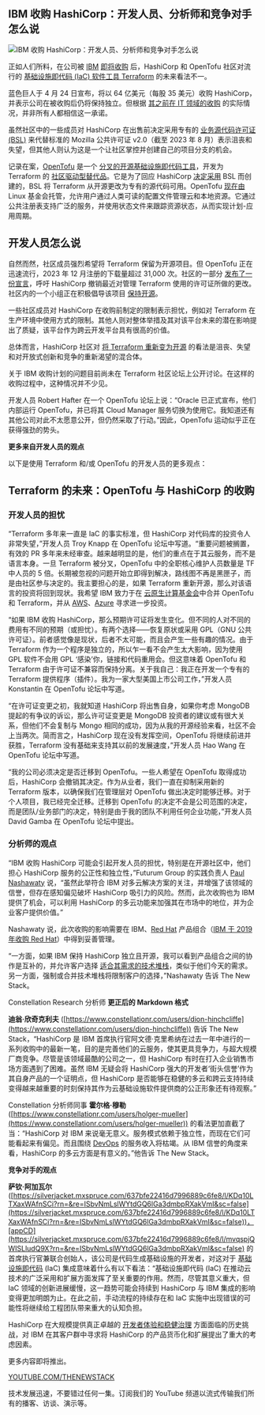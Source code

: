 ## IBM 收购 HashiCorp：开发人员、分析师和竞争对手怎么说

![IBM 收购 HashiCorp：开发人员、分析师和竞争对手怎么说](https://cdn.thenewstack.io/media/2024/04/967925a7-hashicorp-ibm.jpg)

正如人们所料，在公司被 [IBM](https://www.ibm.com/cloud?utm_content=inline+mention) [即将收购](https://thenewstack.io/ibm-purchases-hashicorp-for-multicloud-it-automation/) 后，HashiCorp 和 OpenTofu 社区对流行的 [基础设施即代码 (IaC) 软件工具 Terraform](https://thenewstack.io/how-to-manage-cloud-services-with-terraform/) 的未来看法不一。

蓝色巨人于 4 月 24 日宣布，将以 64 亿美元（每股 35 美元）收购 HashiCorp，并表示公司在被收购后仍将保持独立。但根据 [其之前在 IT 领域的收购](https://thenewstack.io/red-hat-ibm-acquisition-clash-of-cultures-or-best-of-both-worlds/) 的实际情况，并非所有人都相信这一承诺。

虽然社区中的一些成员对 HashiCorp 在出售前决定采用专有的 [业务源代码许可证 (BSL)](https://thenewstack.io/a-guide-to-leveraging-open-source-licensing/) 来代替标准的 Mozilla 公共许可证 v2.0（截至 2023 年 8 月）表示沮丧和失望，但其他人则认为这是一个让社区掌控并创建自己的项目分支的机会。

记录在案，[OpenTofu](https://opentofu.org/) 是一个 [分叉的开源基础设施即代码工具](https://thenewstack.io/opentofu-1-6-general-availability-open-source-infrastructure-as-code/)，开发为 Terraform 的 [社区驱动型替代品](https://thenewstack.io/opentofu-project-denies-hashicorps-allegations-of-code-theft/)。它是为了回应 HashiCorp [决定采用](https://thenewstack.io/open-source-in-numbers-the-terraform-license-change-impact-on-contribution/) BSL 而创建的，BSL 将 Terraform 从开源更改为专有的源代码可用。OpenTofu [现在由](https://thenewstack.io/linux-foundation-joins-opentf-to-fork-for-terraform-into-opentofu/) Linux 基金会托管，允许用户通过人类可读的配置文件管理云和本地资源。它通过公共注册表支持广泛的服务，并使用状态文件来跟踪资源状态，从而实现计划-应用周期。

## 开发人员怎么说

自然而然，社区成员强烈希望将 Terraform 保留为开源项目。但 OpenTofu 正在迅速流行，2023 年 12 月注册的下载量超过 31,000 次。社区的一部分 [发布了一份宣言](https://devops.com/rebellion-against-changes-to-open-source-terraform-license-mounts/)，呼吁 HashiCorp 撤销最近对管理 Terraform 使用的许可证所做的更改。社区内的一个小组正在积极倡导该项目 [保持开源](https://thenewstack.io/new-research-shows-secure-usage-of-open-source-remains-problematic/)。

一些社区成员对 HashiCorp 在收购前制定的限制表示担忧，例如对 Terraform 在生产环境中使用方式的限制。其他人则对整体举措及其对该平台未来的潜在影响提出了质疑，该平台作为跨云开发平台具有很高的价值。

总体而言，HashiCorp 社区对 [将 Terraform 重新变为开源](https://thenewstack.io/is-community-backed-open-source-software-worth-the-risk/) 的看法是沮丧、失望和对开放式创新和竞争的重新渴望的混合体。

关于 IBM 收购计划的问题目前尚未在 Terraform 社区论坛上公开讨论。在这样的收购过程中，这种情况并不少见。

开发人员 Robert Hafter 在一个 OpenTofu 论坛上说：“Oracle 已正式宣布，他们内部运行 OpenTofu，并已将其 Cloud Manager 服务切换为使用它。我知道还有其他公司对此不太愿意公开，但仍然采取了行动。”因此，OpenTofu 运动似乎正在获得强劲的势头。

**更多来自开发人员的观点**

以下是使用 Terraform 和/或 OpenTofu 的开发人员的更多观点：
## Terraform 的未来：OpenTofu 与 HashiCorp 的收购

### 开发人员的担忧

“Terraform 多年来一直是 IaC 的事实标准，但 HashiCorp 对代码库的投资令人非常失望，”开发人员 Troy Knapp 在 OpenTofu 论坛中写道。“重要问题被搁置，有效的 PR 多年来未经审查。越来越明显的是，他们的重点在于其云服务，而不是语言本身。一旦 Terraform 被分叉，OpenTofu 中的全职核心维护人员数量是 TF 中人员的 5 倍。长期被忽视的问题开始立即得到解决，路线图不再是黑匣子，而是由社区参与决定的。我主要担心的是，如果 Terraform 重新开源，那么对该语言的投资将回到现状。我希望 IBM 致力于在 [云原生计算基金会](https://cncf.io/?utm_content=inline+mention)中合并 OpenTofu 和 Terraform，并从 [AWS](https://aws.amazon.com/?utm_content=inline+mention)、[Azure](https://news.microsoft.com/?utm_content=inline+mention) 寻求进一步投资。

“如果 IBM 收购 HashiCorp，那么预期许可证将发生变化。但不同的人对不同的费用有不同的预期（或担忧）。有两个选择——恢复原状或采用 GPL（GNU 公共许可证）。前者感觉像是现状，后者不太可能，而且会产生一些有趣的情况。由于 Terraform 作为一个程序是独立的，所以乍一看不会产生太大影响，因为使用 GPL 软件不会用 GPL ‘感染’你，链接和代码重用会。但这意味着 OpenTofu 和 Terraform 由于许可证不兼容而保持分离。关于我自己：我正在开发一个专有的 Terraform 提供程序（插件）。我为一家大型美国上市公司工作，”开发人员 Konstantin 在 OpenTofu 论坛中写道。

“在许可证变更之初，我就知道 HashiCorp 将出售自身，如果你考虑 MongoDB 提起的有争议的诉讼，那么许可证变更是 MongoDB 投资者的建议或有很大关系，但他们不会复制与 Mongo 相同的成功，因为从我的开源经验来看，社区不会上当两次。简而言之，HashiCorp 现在没有发挥空间，OpenTofu 将继续前进并获胜，Terraform 没有基础来支持其以前的发展速度，”开发人员 Hao Wang 在 OpenTofu 论坛中写道。

“我的公司必须决定是否迁移到 OpenTofu。一些人希望在 OpenTofu 取得成功后，HashiCorp 会撤销其决定。作为从业者，我们一直在抑制采用新的 Terraform 版本，以确保我们在管理层对 OpenTofu 做出决定时能够迁移。对于个人项目，我已经完全迁移。迁移到 OpenTofu 的决定不会是公司范围的决定，而是团队/业务部门的决定，特别是由于我的团队不利用任何企业功能，”开发人员 David Gamba 在 OpenTofu 论坛中提出。

### 分析师的观点

“IBM 收购 HashiCorp 可能会引起开发人员的担忧，特别是在开源社区中，他们担心 HashiCorp 服务的公正性和独立性，”Futurum Group 的实践负责人 [Paul Nashawaty](https://futurumgroup.com/analyst/paul-nashawaty/) 说，“虽然此举符合 IBM 对多云解决方案的关注，并增强了该领域的信誉，但存在感知偏见破坏 HashiCorp 吸引力的风险。然而，此次收购也为 IBM 提供了机会，可以利用 HashiCorp 的多云功能来加强其在市场中的地位，并为企业客户提供价值。”

Nashawaty 说，此次收购的影响需要在 IBM、[Red Hat](https://www.openshift.com/try?utm_content=inline+mention) 产品组合（[IBM 于 2019 年收购 Red Hat](https://thenewstack.io/turning-blue-ibm-to-acquire-red-hat/)）中得到妥善管理。

“一方面，如果 IBM 保持 HashiCorp 独立且开源，我可以看到产品组合之间的协作是互补的，并允许客户选择 [适合其需求的技术堆栈](https://thenewstack.io/why-cloud-databases-need-to-be-in-your-tech-stack/)，类似于他们今天的需求。另一方面，强制或合并技术堆栈将限制客户的选择，”Nashawaty 告诉 The New Stack。

Constellation Research 分析师
**更正后的 Markdown 格式**

**迪翁·欣奇克利夫** ([https://www.constellationr.com/users/dion-hinchcliffe](https://www.constellationr.com/users/dion-hinchcliffe)) 告诉 The New Stack，“HashiCorp 是 IBM 首席执行官阿文德·克里希纳在过去一年中进行的一系列收购中的最新一笔，目的是完善他们的云服务，使其更具竞争力，与超大规模厂商竞争。尽管是该领域最酷的公司之一，但 HashiCorp 有时在打入企业销售市场方面遇到了困难。虽然 IBM 无疑会将 HashiCorp 强大的开发者‘街头信誉’作为其自身产品的一个证明点，但 HashiCorp 是否能够在稳健的多云和跨云支持持续变得越来越重要的时刻保持其作为云基础设施软件提供商的公正形象还有待观察。”

Constellation 分析师同事 **霍尔格·穆勒** ([https://www.constellationr.com/users/holger-mueller](https://www.constellationr.com/users/holger-mueller)) 的看法更加直截了当：“HashiCorp 对 IBM 来说毫无意义。服务模式依赖于独立性，而现在它们可能看起来有偏见。而且围绕 [DevOps](https://thenewstack.io/DevOps/) 的服务收入将枯竭。从 IBM 信誉的角度来看，HashiCorp 的多云方面是有意义的。”他告诉 The New Stack。

**竞争对手的观点**

**萨钦·阿加瓦尔** ([https://silverjacket.mxspruce.com/637bfe22416d7996889c6fe8/l/KDq10LTXaxWAfnSCi?rn=&re=ISbvNmLslWYtdGQ6lGa3dmbpRXakVmI&sc=false](https://silverjacket.mxspruce.com/637bfe22416d7996889c6fe8/l/KDq10LTXaxWAfnSCi?rn=&re=ISbvNmLslWYtdGQ6lGa3dmbpRXakVmI&sc=false))，[appCD](https://silverjacket.mxspruce.com/637bfe22416d7996889c6fe8/l/mvqspjQWISLludQ9X?rn=&re=ISbvNmLslWYtdGQ6lGa3dmbpRXakVmI&sc=false) 的首席执行官兼联合创始人，该公司是代码生成基础设施的开发者，对这对于 [基础设施即代码](https://thenewstack.io/Infrastructure-as-code/) (IaC) 集成意味着什么有以下看法：“基础设施即代码 (IaC) 在推动云技术的广泛采用和扩展方面发挥了至关重要的作用。然而，尽管其意义重大，但 IaC 领域的创新进展缓慢，这一趋势可能会持续到 HashiCorp 与 IBM 集成的影响变得更加明朗为止。在此之前，手动流程的持续存在和 IaC 实施中出现错误的可能性将继续给工程团队带来重大的认知负担。

HashiCorp 在大规模提供真正卓越的 [开发者体验和稳健治理](https://thenewstack.io/dont-sacrifice-developer-experience-for-platform-governance/) 方面面临的历史挑战，对 IBM 在其客户群中寻求将 HashiCorp 的产品货币化和扩展提出了重大的考虑因素。

更多内容即将推出。

[YOUTUBE.COM/THENEWSTACK](https://youtube.com/thenewstack?sub_confirmation=1)

技术发展迅速，不要错过任何一集。订阅我们的 YouTube 频道以流式传输我们所有的播客、访谈、演示等。